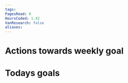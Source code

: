 ```yaml
---
tags: 
PagesRead: 0
HoursCoded: 1.42
VanResearch: false
aliases:
---
```

# Actions towards weekly goal
# Todays goals